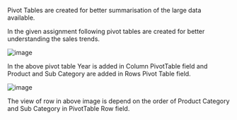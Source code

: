 Pivot Tables are created for better summarisation of the large data available. 

In the given assignment following pivot tables are created for better understanding the sales trends. 

![image](https://user-images.githubusercontent.com/18466387/48183538-04612200-e355-11e8-8f35-94a7e26dbf13.png)

In the above pivot table Year is added in Column PivotTable field and Product and Sub Category are added in Rows Pivot Table field.

![image](https://user-images.githubusercontent.com/18466387/48184219-57d46f80-e357-11e8-9416-7ae6296c1a0f.png)

The view of row in above image is depend on the order of Product Category and Sub Category in PivotTable Row field.

